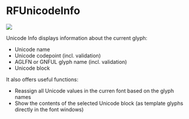 # RFUnicodeInfo

![](blob/master/UnicodeInfo.roboFontExt/html/dialog.png)

Unicode Info displays information about the current glyph:

* Unicode name
* Unicode codepoint (incl. validation)
* AGLFN or GNFUL glyph name (incl. validation)
* Unicode block

It also offers useful functions:

* Reassign all Unicode values in the curren font based on the glyph names
* Show the contents of the selected Unicode block (as template glyphs directly in the font windows)
